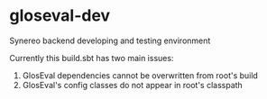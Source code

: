 # gloseval-dev
Synereo backend developing and testing environment

Currently this build.sbt has two main issues:

1. GlosEval dependencies cannot be overwritten from root's build
2. GlosEval's config classes do not appear in root's classpath
